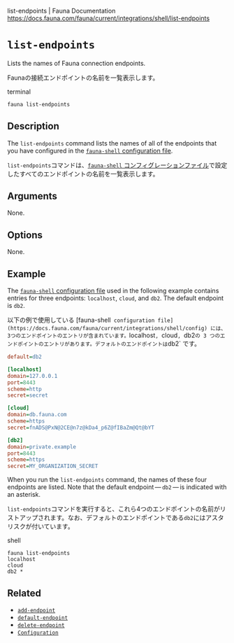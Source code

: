 list-endpoints | Fauna Documentation
https://docs.fauna.com/fauna/current/integrations/shell/list-endpoints

# `list-endpoints`

Lists the names of Fauna connection endpoints.

Faunaの接続エンドポイントの名前を一覧表示します。

terminal

```bash
fauna list-endpoints
```

## [](#description)Description

The `list-endpoints` command lists the names of all of the endpoints that you have configured in the [`fauna-shell` configuration file](https://docs.fauna.com/fauna/current/integrations/shell/config).

`list-endpoints`コマンドは、[`fauna-shell` コンフィグレーションファイル](https://docs.fauna.com/fauna/current/integrations/shell/config)で設定したすべてのエンドポイントの名前を一覧表示します。

## [](#arguments)Arguments

None.

## [](#options)Options

None.

## [](#example)Example

The [`fauna-shell` configuration file](https://docs.fauna.com/fauna/current/integrations/shell/config) used in the following example contains entries for three endpoints: `localhost`, `cloud`, and `db2`. The default endpoint is `db2`.

以下の例で使用している [fauna-shell` configuration file](https://docs.fauna.com/fauna/current/integrations/shell/config) には、3つのエンドポイントのエントリが含まれています。`localhost`, `cloud`, `db2` の 3 つのエンドポイントのエントリがあります。デフォルトのエンドポイントは `db2` です。

```ini
default=db2

[localhost]
domain=127.0.0.1
port=8443
scheme=http
secret=secret

[cloud]
domain=db.fauna.com
scheme=https
secret=fnADS@PxN@2CE@n7z@kDa4_p6Z@fIBaZm@Qt@bYT

[db2]
domain=private.example
port=8443
scheme=https
secret=MY_ORGANIZATION_SECRET
```

When you run the `list-endpoints` command, the names of these four endpoints are listed. Note that the default endpoint — `db2` — is indicated with an asterisk.

`list-endpoints`コマンドを実行すると、これら4つのエンドポイントの名前がリストアップされます。なお、デフォルトのエンドポイントである`db2`にはアスタリスクが付いています。

shell

```shell
fauna list-endpoints
localhost
cloud
db2 *
```

## [](#related)Related

-   [`add-endpoint`](https://docs.fauna.com/fauna/current/integrations/shell/add-endpoint)
-   [`default-endpoint`](https://docs.fauna.com/fauna/current/integrations/shell/default-endpoint)
-   [`delete-endpoint`](https://docs.fauna.com/fauna/current/integrations/shell/delete-endpoint)
-   [`Configuration`](https://docs.fauna.com/fauna/current/integrations/shell/config)

